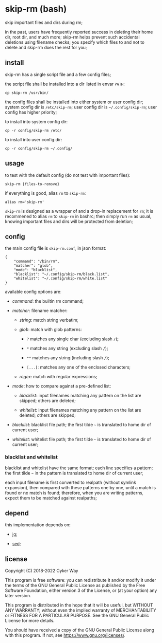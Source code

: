 # skip-rm (bash)

skip important files and dirs during rm;

in the past, users have frequently reported success in deleting their home dir,
root dir, and much more; skip-rm helps prevent such accidental deletions using
filename checks; you specify which files to and not to delete and skip-rm does
the rest for you;

## install

skip-rm has a single script file and a few config files;

the script file shall be installed into a dir listed in envar `PATH`:

    cp skip-rm /usr/bin/

the config files shall be installed into either system or user config dir;
system config dir is `/etc/skip-rm`; user config dir is `~/.config/skip-rm`;
user config has higher priority;

to install into system config dir:

    cp -r config/skip-rm /etc/

to install into user config dir:

    cp -r config/skip-rm ~/.config/

## usage

to test with the default config (do not test with important files):

    skip-rm {files-to-remove}

if everything is good, alias `rm` to `skip-rm`:

    alias rm='skip-rm'

`skip-rm` is designed as a wrapper of and a drop-in replacement for `rm`; it is
recommened to alias `rm` to `skip-rm` in bashrc; then simply run `rm` as usual,
knowing important files and dirs will be protected from deletion;

## config

the main config file is `skip-rm.conf`, in json format:

    {
        "command": "/bin/rm",
        "matcher": "glob",
        "mode": "blacklist",
        "blacklist": "~/.config/skip-rm/black.list",
        "whitelist": "~/.config/skip-rm/white.list"
    }

available config options are:

-   *command*: the builtin rm command;

-   *matcher*: filename matcher:

    -   *string*: match string verbatim;

    -   *glob*: match with glob patterns:

        -   `?` matches any single char (excluding slash `/`);

        -   `*` matches any string (excluding slash `/`);

        -   `**` matches any string (including slash `/`);

        -   `[...]`: matches any one of the enclosed characters;

    -   *regex*: match with regular expressions;

-   *mode*: how to compare against a pre-defined list:

    -   *blacklist*: input filenames matching any pattern on the list are
        skipped; others are deleted;

    -   *whitelist*: input filenames matching any pattern on the list are
        deleted; others are skipped;

-   *blacklist*: blacklist file path; the first tilde `~` is translated to home
    dir of current user;

-   *whitelist*: whitelist file path; the first tilde `~` is translated to home
    dir of current user;

### blacklist and whitelist

blacklist and whitelist have the same format: each line specifies a pattern; the
first tilde `~` in the pattern is translated to home dir of current user;

each input filename is first converted to realpath (without symlink expansion),
then compared with these patterns one by one, until a match is found or no match
is found; therefore, when you are writing patterns, expect them to be matched
against realpaths;

## depend

this implementation depends on:

-   [jq](https://github.com/stedolan/jq);

-   [sed](https://www.gnu.org/software/sed/);

## license

Copyright (C) 2018-2022 Cyker Way

This program is free software: you can redistribute it and/or modify it under
the terms of the GNU General Public License as published by the Free Software
Foundation, either version 3 of the License, or (at your option) any later
version.

This program is distributed in the hope that it will be useful, but WITHOUT ANY
WARRANTY; without even the implied warranty of MERCHANTABILITY or FITNESS FOR A
PARTICULAR PURPOSE. See the GNU General Public License for more details.

You should have received a copy of the GNU General Public License along with
this program. If not, see <https://www.gnu.org/licenses/>.

